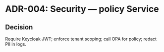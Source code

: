 # ADR-004: Security — policy Service
## Decision
Require Keycloak JWT; enforce tenant scoping; call OPA for policy; redact PII in logs.
